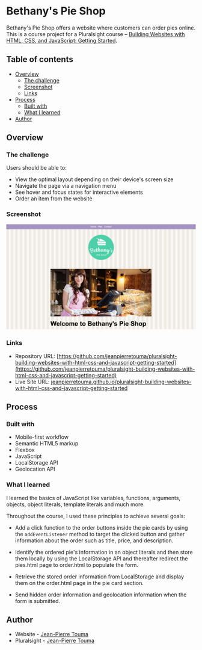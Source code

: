 # Bethany's Pie Shop

Bethany's Pie Shop offers a website where customers can order pies online. This is a course project for a Pluralsight course – [Building Websites with HTML, CSS, and JavaScript: Getting Started](https://app.pluralsight.com/library/courses/html-css-javascript-getting-started-building-websites).

## Table of contents

- [Overview](#overview)
  - [The challenge](#the-challenge)
  - [Screenshot](#screenshot)
  - [Links](#links)
- [Process](#process)
  - [Built with](#built-with)
  - [What I learned](#what-i-learned)
- [Author](#author)

## Overview

### The challenge

Users should be able to:

- View the optimal layout depending on their device's screen size
- Navigate the page via a navigation menu
- See hover and focus states for interactive elements
- Order an item from the website

### Screenshot

![Desktop preview for the header section of the home page of Bethany's Pie Shop](./assets/images/desktop-preview.png)

### Links

- Repository URL: [https://github.com/jeanpierretouma/pluralsight-building-websites-with-html-css-and-javascript-getting-started](https://github.com/jeanpierretouma/pluralsight-building-websites-with-html-css-and-javascript-getting-started)
- Live Site URL: [jeanpierretouma.github.io/pluralsight-building-websites-with-html-css-and-javascript-getting-started](jeanpierretouma.github.io/pluralsight-building-websites-with-html-css-and-javascript-getting-started)

## Process

### Built with

- Mobile-first workflow
- Semantic HTML5 markup
- Flexbox
- JavaScript
- LocalStorage API
- Geolocation API

### What I learned

I learned the basics of JavaScript like variables, functions, arguments, objects, object literals, template literals and much more.

Throughout the course, I used these principles to achieve several goals:

- Add a click function to the order buttons inside the pie cards by using the ```addEventListener``` method to target the clicked button and gather information about the order such as title, price, and description.

- Identify the ordered pie's information in an object literals and then store them locally by using the LocalStorage API and thereafter redirect the pies.html page to order.html to populate the form.

- Retrieve the stored order information from LocalStorage and display them on the order.html page in the pie card section.

- Send hidden order information and geolocation information when the form is submitted.

## Author

- Website - [Jean-Pierre Touma](https://github.com/jeanpierretouma)
- Pluralsight - [Jean-Pierre Touma](https://app.pluralsight.com/profile/jeanpierretouma)
